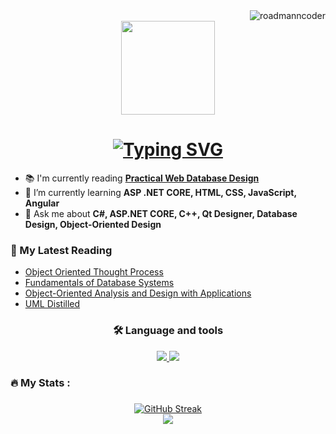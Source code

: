 <div align="right">
  <img src="https://komarev.com/ghpvc/?username=roadmanncoder&label=Profile%20views&color=0e75b6&style=flat" alt="roadmanncoder" />
</div>
<div align="center">
  <img height="150" src="https://c.tenor.com/D2H0hPltOdYAAAAd/tenor.gif"  />
</div>



<div align="center">
<h1><a href="https://git.io/typing-svg"><img src="https://readme-typing-svg.demolab.com?font=Fira+Code&size=25&pause=1000&color=F70707&random=false&width=435&lines=Wagwan+bruh+I'm+Mahmoud+Essam+" alt="Typing SVG" /></a></h1>
</div>


<ul align="left"> 
  <li>📚 I'm currently reading  <a href="https://www.amazon.com/Practical-Database-Design-Chris-Auld/dp/1590591941"><strong>Practical Web Database Design</strong></a></li>
  <li>
    🌱 I’m currently learning <strong>ASP .NET CORE, HTML, CSS, JavaScript, Angular</strong>
  </li>
  <li> 
    💬 Ask me about <strong> C#, ASP.NET CORE, C++, Qt Designer, Database Design, Object-Oriented Design</strong>
  </li>
</ul>
<h3 align="left">📕 My Latest Reading</h3>
<ul>
  <li><a href="https://www.amazon.com/Object-Oriented-Thought-Process-Developers-Library/dp/0321861272">Object Oriented Thought Process</a></li>
  <li><a href="https://www.amazon.com/Fundamentals-Database-Systems-Ramez-Elmasri/dp/0133970779/ref=sr_1_2?crid=SV3S1N8J7RV2&keywords=fundamentals+of+database+systems&qid=1703593049&s=books&sprefix=fundementals+of+da%2Cstripbooks-intl-ship%2C211&sr=1-2">Fundamentals of Database Systems</a></li>
  <li><a href="https://www.amazon.com/Object-Oriented-Analysis-Design-Applications-3rd/dp/020189551X/ref=sr_1_2?crid=1FVFRUW21LRGJ&keywords=object+oriented+analysis+and+design&qid=1703592912&s=books&sprefix=object+or%2Cstripbooks-intl-ship%2C273&sr=1-2">Object-Oriented Analysis and Design with Applications</a></li>
  <li><a href="https://www.amazon.com/UML-Distilled-Standard-Modeling-Language/dp/0321193687/ref=sr_1_1?crid=17HVCQPBGH8QV&keywords=uml+distilled&qid=1703752324&sprefix=uml+dis%2Caps%2C1415&sr=8-1">UML Distilled</a></li>
</ul>

<h3 align="center">🛠 Language and tools</h3>


<div align="center">
  <p align="center">
  <a href="https://skillicons.dev">
    <img src="https://skillicons.dev/icons?i=cs,cpp,java,css,html,docker,dotnet,js,jquery,kotlin,linux" />
    <img src="https://skillicons.dev/icons?i=mongodb,mysql,nginx,postgres,postman,powershell,py,pytorch,qt,redis,selenium,angular,git" />
  </a>
</p>
</div>

###

<h3 align="left">🔥   My Stats :</h3>

###

<div align="center">
  <a href="https://git.io/streak-stats"><img src="https://streak-stats.demolab.com?user=RoadmannCoder&theme=dark" alt="GitHub Streak" /></a>
  <br/>
  <img src="https://github-readme-stats.vercel.app/api/top-langs/?username=roadmanncoder&layout=compact&theme=react&border_raduis=10"/>
</div>

###
